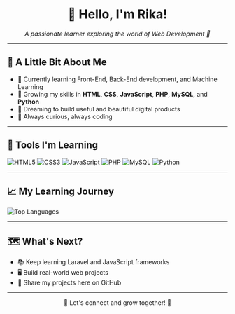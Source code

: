 <h1 align="center">👋 Hello, I'm Rika!</h1>

<p align="center">
  <em>A passionate learner exploring the world of Web Development 🌱</em>
</p>

---

## 📖 A Little Bit About Me

- 🔭 Currently learning Front-End, Back-End development, and Machine Learning
- 🧠 Growing my skills in **HTML**, **CSS**, **JavaScript**, **PHP**, **MySQL**, and **Python**
- 🎯 Dreaming to build useful and beautiful digital products
- 🌟 Always curious, always coding

---

## 🔧 Tools I'm Learning

<p align="left">
  <img src="https://img.shields.io/badge/HTML5-F16529?style=flat&logo=html5&logoColor=white" alt="HTML5"/>
  <img src="https://img.shields.io/badge/CSS3-1572B6?style=flat&logo=css3&logoColor=white" alt="CSS3"/>
  <img src="https://img.shields.io/badge/JavaScript-F7DF1E?style=flat&logo=javascript&logoColor=black" alt="JavaScript"/>
  <img src="https://img.shields.io/badge/PHP-777BB4?style=flat&logo=php&logoColor=white" alt="PHP"/>
  <img src="https://img.shields.io/badge/MySQL-4479A1?style=flat&logo=mysql&logoColor=white" alt="MySQL"/>
  <img src="https://img.shields.io/badge/Python-3776AB?style=flat&logo=python&logoColor=white" alt="Python"/>
</p>

---

## 📈 My Learning Journey

![Top Languages](https://github-readme-stats.vercel.app/api/top-langs/?username=RikaProjects&layout=compact&theme=merko)

---

## 🗺️ What's Next?

- 📚 Keep learning Laravel and JavaScript frameworks
- 🖥️ Build real-world web projects
- 🚀 Share my projects here on GitHub

---

<p align="center">
  💬 Let's connect and grow together! 💬
</p>
